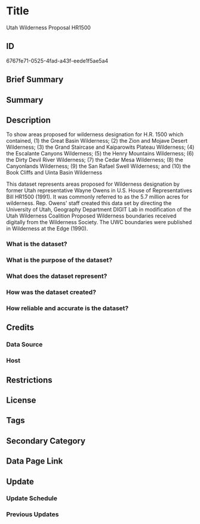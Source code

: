 # Title

Utah Wilderness Proposal HR1500

## ID

6767fe71-0525-4fad-a43f-eede1f5ae5a4

## Brief Summary

## Summary

## Description

To show areas proposed for wilderness designation for H.R. 1500 which contained, (1) the Great Basin Wilderness; (2) the Zion and Mojave Desert Wilderness; (3) the Grand Staircase and Kaiparowits Plateau Wilderness; (4) the Escalante Canyons Wilderness; (5) the Henry Mountains Wilderness; (6) the Dirty Devil River Wilderness; (7) the Cedar Mesa Wilderness; (8) the Canyonlands Wilderness; (9) the San Rafael Swell Wilderness; and (10) the Book Cliffs and Uinta Basin Wilderness

This dataset represents areas proposed for Wilderness designation by former Utah representative Wayne Owens in U.S. House of Representatives Bill HR1500 (1991). It was commonly referred to as the 5.7 million acres for wilderness. Rep. Owens' staff created this data set by directing the University of Utah, Geography Department DIGIT Lab in modification of the Utah Wilderness Coalition Proposed Wilderness boundaries received digitally from the Wilderness Society. The UWC boundaries were published in Wilderness at the Edge (1990).

### What is the dataset?

### What is the purpose of the dataset?

### What does the dataset represent?

### How was the dataset created?

### How reliable and accurate is the dataset?

## Credits

### Data Source

### Host

## Restrictions

## License

## Tags

## Secondary Category

## Data Page Link

## Update

### Update Schedule

### Previous Updates
